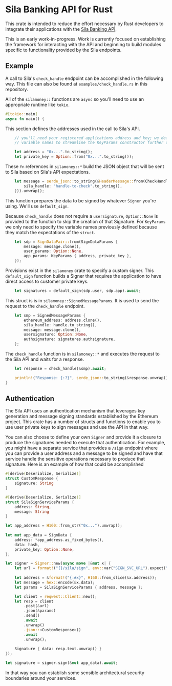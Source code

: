 # Sila Banking API for Rust

This crate is intended to reduce the effort necessary by Rust developers to integrate their applications with the [Sila Banking API](https://docs.silamoney.com).

This is an early work-in-progress. Work is currently focused on establishing the framework for interacting with the API and beginning to build modules specific to functionality provided by the Sila endpoints.

## Example

A call to Sila's `check_handle` endpoint can be accomplished in the following way. This file can also be found at `examples/check_handle.rs` in this repository.

All of the `silamoney::` functions are `async` so you'll need to use an appropriate runtime like `tokio`.

```rust
#[tokio::main]
async fn main() {
```

This section defines the addresses used in the call to Sila's API.

```rust
    // you'll need your registered applications address and key; we define those here with these
    // variable names to streamline the KeyParams constructor further down

    let address = "0x...".to_string();
    let private_key = Option::from("0x...".to_string());
```

These `fn` references in `silamoney::*` build the JSON object that will be sent to Sila based on Sila's API expectations.

```rust
    let message = serde_json::to_string(&HeaderMessage::from(CheckHandleMessageParams {
        sila_handle: "handle-to-check".to_string(),
    })).unwrap();
```

This function prepares the data to be signed by whatever `Signer` you're using. We'll use `default_sign`.

Because `check_handle` does not require a `usersignature`, `Option::None` is provided to the function to skip the creation of that Signature. For `KeyParams` we only need to specify the variable names previously defined because they match the expectations of the `struct`.

```rust
    let sdp = SignDataPair::from(SignDataParams {
        message: message.clone(),
        user_params: Option::None,
        app_params: KeyParams { address, private_key },
    });
```

Provisions exist in the `silamoney` crate to specify a custom signer. This `default_sign` function builds a Signer that requires the application to have direct access to customer private keys.
    

```rust
    let signatures = default_sign(sdp.user, sdp.app).await;
```

This struct is is in `silamoney::SignedMessageParams`. It is used to send the request to the `check_handle` endpoint.

```rust
    let smp = SignedMessageParams {
        ethereum_address: address.clone(),
        sila_handle: handle.to_string(),
        message: message.clone(),
        usersignature: Option::None,
        authsignature: signatures.authsignature,
    };
```

The `check_handle` function is in `silamoney::*` and executes the request to the Sila API and waits for a response.

```rust
    let response = check_handle(&smp).await;

    println!("Response: {:?}", serde_json::to_string(&response.unwrap()));
}
```

## Authentication

The Sila API uses an authentication mechanism that leverages key generation and message signing standards established by the Ethereum project. This crate has a number of structs and functions to enable you to use user private keys to sign messages and use the API in that way.

You can also choose to define your own `Signer` and provide it a closure to produce the signatures needed to execute that authentication. For example, you might have a separate service that provides a `/sign` endpoint where you can provide a user address and a message to be signed and have that service handle the sensitive operations necessary to produce that signature. Here is an example of how that could be accomplished

```rust
#[derive(Deserialize, Serialize)]
struct CustomResponse {
    signature: String
}

#[derive(Deserialize, Serialize)]
struct SilaSignServiceParams {
    address: String,
    message: String
}

let app_address = H160::from_str("0x...").unwrap();
        
let mut app_data = SignData {
    address: *app_address.as_fixed_bytes(),
    data: hash,
    private_key: Option::None,
};

let signer = Signer::new(async move |&mut x| { 
    let url = format!("{}/sila/sign", env::var("SIGN_SVC_URL").expect("SIGN_SVC_URL must be set"));
          
    let address = &format!("{:#x}", H160::from_slice(&x.address));
    let message = hex::encode(&x.data);
    let params = SilaSignServiceParams { address, message };

    let client = reqwest::Client::new();
    let resp = client
        .post(&url)
        .json(&params)
        .send()
        .await
        .unwrap()
        .json::<CustomResponse>()
        .await
        .unwrap();
        
    Signature { data: resp.text.unwrap() } 
});

let signature = signer.sign(&mut app_data).await;
```

In that way you can establish some sensible architectural security boundaries around your services.
